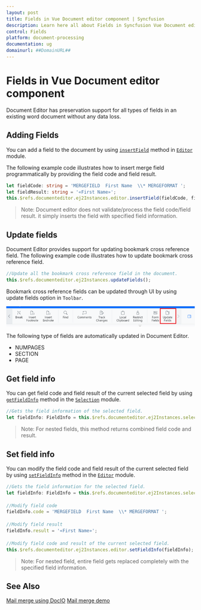```yaml
---
layout: post
title: Fields in Vue Document editor component | Syncfusion
description: Learn here all about Fields in Syncfusion Vue Document editor component of Syncfusion Essential JS 2 and more.
control: Fields 
platform: document-processing
documentation: ug
domainurl: ##DomainURL##
---
```


# Fields in Vue Document editor component

Document Editor has preservation support for all types of fields in an existing word document without any data loss.

## Adding Fields

You can add a field to the document by using [`insertField`](https://ej2.syncfusion.com/vue/documentation/api/document-editor/editor/#insertfield) method in [`Editor`](https://ej2.syncfusion.com/vue/documentation/api/document-editor/editor/) module.

The following example code illustrates how to insert merge field programmatically by providing the field code and field result.

```ts
let fieldCode: string = 'MERGEFIELD  First Name  \\* MERGEFORMAT ';
let fieldResult: string = '«First Name»';
this.$refs.documenteditor.ej2Instances.editor.insertField(fieldCode, fieldResult);
```

>Note: Document editor does not validate/process the field code/field result. it simply inserts the field with specified field information.

## Update fields

Document Editor provides support for updating bookmark cross reference field. The following example code illustrates how to update bookmark cross reference field.

```ts
//Update all the bookmark cross reference field in the document.
this.$refs.documenteditor.ej2Instances.updateFields();
```

Bookmark cross reference fields can be updated through UI by using update fields option in `Toolbar`.

![Update bookmark cross reference field.](images/updatefields.png)

The following type of fields are automatically updated in Document Editor.

* NUMPAGES
* SECTION
* PAGE

## Get field info

You can get field code and field result of the current selected field by using [`getFieldInfo`](https://ej2.syncfusion.com/vue/documentation/api/document-editor/selection/#getfieldinfo) method in the [`Selection`](https://ej2.syncfusion.com/vue/documentation/api/document-editor/selection/) module.

```ts
//Gets the field information of the selected field.
let fieldInfo: FieldInfo = this.$refs.documenteditor.ej2Instances.selection.getFieldInfo();
```

>Note: For nested fields, this method returns combined field code and result.

## Set field info

You can modify the field code and field result of the current selected field by using [`setFieldInfo`](https://ej2.syncfusion.com/vue/documentation/api/document-editor/editor/#setfieldinfo) method in the [`Editor`](https://ej2.syncfusion.com/vue/documentation/api/document-editor/editor/) module.

```ts
//Gets the field information for the selected field.
let fieldInfo: FieldInfo = this.$refs.documenteditor.ej2Instances.selection.getFieldInfo();

//Modify field code
fieldInfo.code = 'MERGEFIELD  First Name  \\* MERGEFORMAT ';

//Modify field result
fieldInfo.result = '«First Name»';

//Modify field code and result of the current selected field.
this.$refs.documenteditor.ej2Instances.editor.setFieldInfo(fieldInfo);
```

>Note: For nested field, entire field gets replaced completely with the specified field information.

## See Also

[Mail merge using DocIO](https://help.syncfusion.com/file-formats/docio/working-with-mail-merge)
[Mail merge demo](https://github.com/SyncfusionExamples/EJ2-Document-Editor-Web-Services/blob/master/ASP.NET%20Core/src/Controllers/DocumentEditorController.cs#L114)